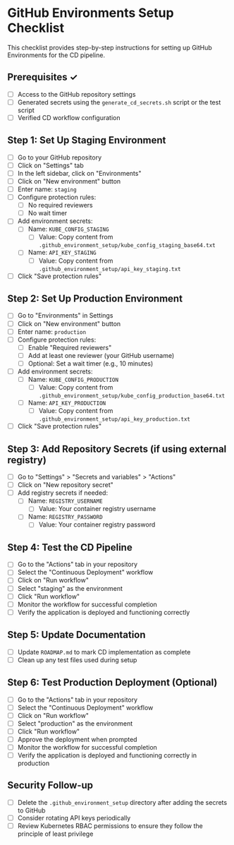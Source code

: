 # GitHub Environments Setup Checklist

This checklist provides step-by-step instructions for setting up GitHub Environments for the CD pipeline.

## Prerequisites ✓
- [ ] Access to the GitHub repository settings
- [ ] Generated secrets using the `generate_cd_secrets.sh` script or the test script
- [ ] Verified CD workflow configuration

## Step 1: Set Up Staging Environment
- [ ] Go to your GitHub repository
- [ ] Click on "Settings" tab
- [ ] In the left sidebar, click on "Environments"
- [ ] Click on "New environment" button
- [ ] Enter name: `staging`
- [ ] Configure protection rules:
  - [ ] No required reviewers
  - [ ] No wait timer
- [ ] Add environment secrets:
  - [ ] Name: `KUBE_CONFIG_STAGING`
    - [ ] Value: Copy content from `.github_environment_setup/kube_config_staging_base64.txt`
  - [ ] Name: `API_KEY_STAGING`
    - [ ] Value: Copy content from `.github_environment_setup/api_key_staging.txt`
- [ ] Click "Save protection rules"

## Step 2: Set Up Production Environment
- [ ] Go to "Environments" in Settings
- [ ] Click on "New environment" button
- [ ] Enter name: `production`
- [ ] Configure protection rules:
  - [ ] Enable "Required reviewers"
  - [ ] Add at least one reviewer (your GitHub username)
  - [ ] Optional: Set a wait timer (e.g., 10 minutes)
- [ ] Add environment secrets:
  - [ ] Name: `KUBE_CONFIG_PRODUCTION`
    - [ ] Value: Copy content from `.github_environment_setup/kube_config_production_base64.txt`
  - [ ] Name: `API_KEY_PRODUCTION`
    - [ ] Value: Copy content from `.github_environment_setup/api_key_production.txt`
- [ ] Click "Save protection rules"

## Step 3: Add Repository Secrets (if using external registry)
- [ ] Go to "Settings" > "Secrets and variables" > "Actions"
- [ ] Click on "New repository secret"
- [ ] Add registry secrets if needed:
  - [ ] Name: `REGISTRY_USERNAME`
    - [ ] Value: Your container registry username
  - [ ] Name: `REGISTRY_PASSWORD`
    - [ ] Value: Your container registry password

## Step 4: Test the CD Pipeline
- [ ] Go to the "Actions" tab in your repository
- [ ] Select the "Continuous Deployment" workflow
- [ ] Click on "Run workflow"
- [ ] Select "staging" as the environment
- [ ] Click "Run workflow"
- [ ] Monitor the workflow for successful completion
- [ ] Verify the application is deployed and functioning correctly

## Step 5: Update Documentation
- [ ] Update `ROADMAP.md` to mark CD implementation as complete
- [ ] Clean up any test files used during setup

## Step 6: Test Production Deployment (Optional)
- [ ] Go to the "Actions" tab in your repository
- [ ] Select the "Continuous Deployment" workflow
- [ ] Click on "Run workflow"
- [ ] Select "production" as the environment
- [ ] Click "Run workflow"
- [ ] Approve the deployment when prompted
- [ ] Monitor the workflow for successful completion
- [ ] Verify the application is deployed and functioning correctly in production

## Security Follow-up
- [ ] Delete the `.github_environment_setup` directory after adding the secrets to GitHub
- [ ] Consider rotating API keys periodically
- [ ] Review Kubernetes RBAC permissions to ensure they follow the principle of least privilege